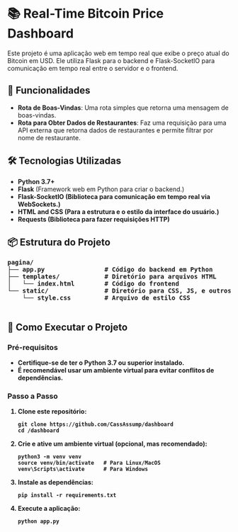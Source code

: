 <h1>📚 Real-Time Bitcoin Price Dashboard</h1>

<p>Este projeto é uma aplicação web em tempo real que exibe o preço atual do Bitcoin em USD. Ele utiliza Flask para o backend e Flask-SocketIO para comunicação em tempo real entre o servidor e o frontend.</p>

<h2>🚀 Funcionalidades</h2>
<ul>
  <li><strong>Rota de Boas-Vindas</strong>: Uma rota simples que retorna uma mensagem de boas-vindas.</li>
  <li><strong>Rota para Obter Dados de Restaurantes</strong>: Faz uma requisição para uma API externa que retorna dados de restaurantes e permite filtrar por nome de restaurante.</li>
</ul>

<h2>🛠 Tecnologias Utilizadas</h2>
<ul>
  <li><strong>Python 3.7+</strong></li>
  <li><strong>Flask</strong> (Framework web em Python para criar o backend.)</li>
  <li><strong>Flask-SocketIO (Biblioteca para comunicação em tempo real via WebSockets.)</li>
  <li><strong>HTML and CSS</strong> (Para a estrutura e o estilo da interface do usuário.)</li>
  <li><strong>Requests</strong> (Biblioteca para fazer requisições HTTP)</li>
</ul>

<h2>📦 Estrutura do Projeto</h2>
<pre>
pagina/
├── app.py                # Código do backend em Python
├── templates/            # Diretório para arquivos HTML
│   └── index.html        # Código do frontend
└── static/               # Diretório para CSS, JS, e outros arquivos estáticos
    └── style.css         # Arquivo de estilo CSS

</pre>

<h2>🚧 Como Executar o Projeto</h2>

<h3>Pré-requisitos</h3>
<ul>
  <li>Certifique-se de ter o Python 3.7 ou superior instalado.</li>
  <li>É recomendável usar um ambiente virtual para evitar conflitos de dependências.</li>
</ul>

<h3>Passo a Passo</h3>
<ol>
  <li><strong>Clone este repositório:</strong>
    <pre><code>git clone https://github.com/CassAssump/dashboard
cd /dashboard</code></pre>
  </li>

  <li><strong>Crie e ative um ambiente virtual (opcional, mas recomendado):</strong>
    <pre><code>python3 -m venv venv
source venv/bin/activate   # Para Linux/MacOS
venv\Scripts\activate      # Para Windows</code></pre>
  </li>

  <li><strong>Instale as dependências:</strong>
    <pre><code>pip install -r requirements.txt</code></pre>
  </li>

  <li><strong>Execute a aplicação:</strong>
    <pre><code>python app.py </code></pre>
  </li>


</code></pre>
  </li>
</ul>
